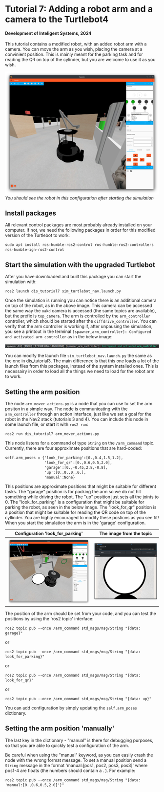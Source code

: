 # Tutorial 7: Adding a robot arm and a camera to the Turtlebot4

#### Development of Inteligent Systems, 2024

This tutorial contains a modified robot, with an added robot arm with a camera. You can move the arm as you wish, placing the camera at a convinient position. This is mainly meant for the parking task and for reading the QR on top of the cylinder, but you are welcome to use it as you wish.

![](figs/robot_with_arm.png)
*You should see the robot in this configuration after starting the simulation*

## Install packages

All relevant control packages are most probably already installed on your computer. If not, we need the following packages in order for this modified version of the Turtlebot to work:
```
sudo apt install ros-humble-ros2-control ros-humble-ros2-controllers ros-humble-ign-ros2-control
```

## Start the simulation with the upgraded Turtlebot

After you have downloaded and built this package you can start the simulation with:

```
ros2 launch dis_tutorial7 sim_turtlebot_nav.launch.py
```
Once the simulation is running you can notice there is an additional camera on top of the robot, as in the above image. This camera can be accessed the same way the `oakd` camera is accessed (the same topics are available), but the prefix is `top_camera`. The arm is controlled by the `arm_controller` controller, which should be started after the `diffdrive_controller`. You can verify that the arm controller is working if, after unpausing the simulation, you see a printout in the terminal `[spawner_arm_controller]: Configured and activated arm_controller` as in the below image:

![](figs/arm_controller_started.png)

You can modify the launch file `sim_turtlebot_nav.launch.py` the same as the one in dis_tutorial3. The main difference is that this one loads a lot of the launch files from this packages, instead of the system installed ones. This is necessairy in order to load all the things we need to load for the robot arm to work.

## Setting the arm position

The node `arm_mover_actions.py` is a node that you can use to set the arm positon in a simple way. The node is communicating with the `arm_controller` through an action interface, just like we set a goal for the robot in the Nav2 stack (tutorials 3 and 4). You can include this node in some launch file, or start it with `ros2 run`:
```
ros2 run dis_tutorial7 arm_mover_actions.py
```

This node listens for a command of type `String` on the `/arm_command` topic. Currently, there are four approximate positions that are hard-coded:
```
self.arm_poses = {'look_for_parking':[0.,0.4,1.5,1.2],
                  'look_for_qr':[0.,0.6,0.5,2.0],
                  'garage':[0.,-0.45,2.8,-0.8],
                  'up':[0.,0.,0.,0.],
                  'manual':None}
```

This positions are approximate positions that might be suitable for different tasks. The "garage" position is for packing the arm so we do not hit something while driving the robot. The "up" position just sets all the joints to 0. The "look_for_parking" is a configuration that might be suitable for parking the robot, as seen in the below image. The "look_for_qr" position is a position that might be suitable for reading the QR code on top of the cyllinder. You are highly encouraged to modify these postions as you see fit! When you start the simulation the arm is in the 'garage' configuration. 

Configuration 'look_for_parking'    |  The image from the topic
:-------------------------:|:-------------------------:
![](figs/arm_look_for_parking.png)  |  ![](figs/arm_camera_image_parking.png)

The position of the arm should be set from your code, and you can test the positions by using the 'ros2 topic' interface:
```
ros2 topic pub --once /arm_command std_msgs/msg/String "{data: garage}"
```
or
```
ros2 topic pub --once /arm_command std_msgs/msg/String "{data: look_for_parking}"
```
or
```
ros2 topic pub --once /arm_command std_msgs/msg/String "{data: look_for_qr}"
```
or
```
ros2 topic pub --once /arm_command std_msgs/msg/String "{data: up}"
```

You can add configuration by simply updating the `self.arm_poses` dictionary.

## Setting the arm position 'manually'
The last key in the dictionary - "manual" is there for debugging purposes, so that you are able to quickly test a configuration of the arm.

Be careful when using the "manual" keyword, as you can easily crash the node with the wrong format message. To set a manual position send a `String` message in the format 'manual:[pos1, pos2, pos3, pos3]' where pos1-4 are floats (the numbers should contain a . ). For example:
```
ros2 topic pub --once /arm_command std_msgs/msg/String "{data: 'manual:[0.,0.6,0.5,2.0]'}"
```